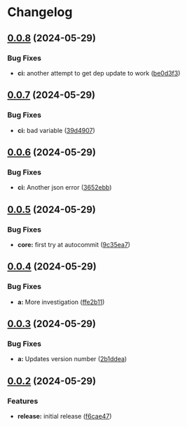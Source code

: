 # Changelog

## [0.0.8](https://github.com/dmihalcik-virtru/workflow-testing-zone/compare/a/v0.0.7...a/v0.0.8) (2024-05-29)


### Bug Fixes

* **ci:** another attempt to get dep update to work ([be0d3f3](https://github.com/dmihalcik-virtru/workflow-testing-zone/commit/be0d3f329c7f57963a44b76da64967e88da672a7))

## [0.0.7](https://github.com/dmihalcik-virtru/workflow-testing-zone/compare/a/v0.0.6...a/v0.0.7) (2024-05-29)


### Bug Fixes

* **ci:** bad variable ([39d4907](https://github.com/dmihalcik-virtru/workflow-testing-zone/commit/39d4907d3ee9dd8a720f39dfb4746fb191d7af2f))

## [0.0.6](https://github.com/dmihalcik-virtru/workflow-testing-zone/compare/a/v0.0.5...a/v0.0.6) (2024-05-29)


### Bug Fixes

* **ci:** Another json error ([3652ebb](https://github.com/dmihalcik-virtru/workflow-testing-zone/commit/3652ebbef4270f4e2a0ebbd8a83827533ddf6169))

## [0.0.5](https://github.com/dmihalcik-virtru/workflow-testing-zone/compare/a/v0.0.4...a/v0.0.5) (2024-05-29)


### Bug Fixes

* **core:** first try at autocommit ([9c35ea7](https://github.com/dmihalcik-virtru/workflow-testing-zone/commit/9c35ea758ae565793e563c5617b921d86acb23f9))

## [0.0.4](https://github.com/dmihalcik-virtru/workflow-testing-zone/compare/a/v0.0.3...a/v0.0.4) (2024-05-29)


### Bug Fixes

* **a:** More investigation ([ffe2b11](https://github.com/dmihalcik-virtru/workflow-testing-zone/commit/ffe2b1163d6d1cfc313bd74cad6499815f9c0213))

## [0.0.3](https://github.com/dmihalcik-virtru/workflow-testing-zone/compare/a/v0.0.2...a/v0.0.3) (2024-05-29)


### Bug Fixes

* **a:** Updates version number ([2b1ddea](https://github.com/dmihalcik-virtru/workflow-testing-zone/commit/2b1ddea18ad83f298d0c08587c03d551a1697894))

## [0.0.2](https://github.com/dmihalcik-virtru/workflow-testing-zone/compare/a-v0.0.1...a/v0.0.2) (2024-05-29)


### Features

* **release:** initial release ([f6cae47](https://github.com/dmihalcik-virtru/workflow-testing-zone/commit/f6cae47a3e508d2a4959c1992fe04bd64e0589e7))
